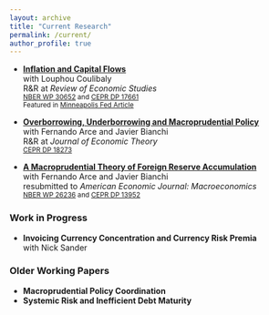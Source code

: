 ```yaml
---
layout: archive
title: "Current Research"
permalink: /current/
author_profile: true
---
```


* **[Inflation and Capital Flows](../files/InflationCF.pdf)**\
  with Louphou Coulibaly\
  R&R at *Review of Economic Studies*\
  <sub>[NBER WP 30652](https://www.nber.org/papers/w30652) and [CEPR DP 17661](https://cepr.org/publications/dp17661)</sub>\
  <sub>Featured in [Minneapolis Fed Article](https://www.minneapolisfed.org/article/2023/do-international-investment-flows-undermine-the-fight-against-inflation)
  
* **[Overborrowing, Underborrowing and Macroprudential Policy](../files/OverUnderBorrowing.pdf)**\
  with Fernando Arce and Javier Bianchi\
  R&R at *Journal of Economic Theory*\
  <sub>[CEPR DP 18273](https://cepr.org/publications/dp18273)</sub>
  
* **[A Macroprudential Theory of Foreign Reserve Accumulation](../files/Reserves_macropru_AEJ_Macro_Revision.pdf)**\
  with Fernando Arce and Javier Bianchi\
  resubmitted to *American Economic Journal: Macroeconomics*\
  <sub>[NBER WP 26236](https://www.nber.org/papers/w26236) and [CEPR DP 13952](https://cepr.org/publications/dp13952)</sub>
  

### Work in Progress
* **Invoicing Currency Concentration and Currency Risk Premia**\
  with Nick Sander

### Older Working Papers
* **Macroprudential Policy Coordination**
* **Systemic Risk and Inefficient Debt Maturity**


<!---
{% if author.googlescholar %}
  You can also find my articles on <u><a href="{{author.googlescholar}}">my Google Scholar profile</a>.</u>
{% endif %}

{% include base_path %}

{% for post in site.publications reversed %}
  {% include archive-single.html %}
{% endfor %}
-->

